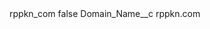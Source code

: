 <?xml version="1.0" encoding="UTF-8"?>
<CustomMetadata xmlns="http://soap.sforce.com/2006/04/metadata" xmlns:xsi="http://www.w3.org/2001/XMLSchema-instance" xmlns:xsd="http://www.w3.org/2001/XMLSchema">
    <label>rppkn_com</label>
    <protected>false</protected>
    <values>
        <field>Domain_Name__c</field>
        <value xsi:type="xsd:string">rppkn.com</value>
    </values>
</CustomMetadata>

